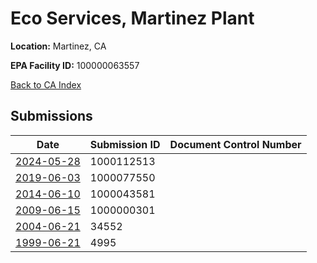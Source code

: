 # Eco Services, Martinez Plant

**Location:** Martinez, CA

**EPA Facility ID:** 100000063557

[Back to CA Index](../../index.md)

## Submissions

| Date | Submission ID | Document Control Number |
|------|--------------|-------------------------|
| [2024-05-28](submissions/1000112513.md) | 1000112513 |  |
| [2019-06-03](submissions/1000077550.md) | 1000077550 |  |
| [2014-06-10](submissions/1000043581.md) | 1000043581 |  |
| [2009-06-15](submissions/1000000301.md) | 1000000301 |  |
| [2004-06-21](submissions/34552.md) | 34552 |  |
| [1999-06-21](submissions/4995.md) | 4995 |  |
